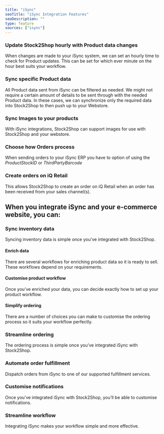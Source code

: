 ```yaml
---
title: "iSync"
seoTitle: "iSync Integration Features"
seoDescription: ""
type: feature
sources: ["isync"]
---
```


<!-- ***NOT IN USE***

param_customer_parent_id
get_images_limit
get_products_limit
username
password
url
param_default_customer_code
param_order_line_item
sync_mode
shipping_cn_type_id

-->

<!-- cron_get_products_schedule -->
### Update Stock2Shop hourly with Product data changes
When changes are made to your iSync system, we can set an hourly time to check for Product updates.
This can be set for which ever minute on the hour best suits your workflow.

<!-- product_field_map -->
### Sync specific Product data 
All Product data sent from iSync can be filtered as needed.
We might not require a certain amount of details to be sent through with the needed Product data.
In these cases, we can synchronize only the required data into Stock2Shop to then push up to your Webstore.

<!--
queue_fetch_images
image_field_map
-->
### Sync Images to your products
With iSync integrations, Stock2Shop can support images for use with Stock2Shop and your webstore.

<!-- param_order_line_item -->
### Choose how Orders process
When sending orders to your iSync ERP you have to option of using the *ProductStockID* or *ThirdPartyBarcode*

<!-- create_order_enabled -->
### Create orders on iQ Retail
This allows Stock2Shop to create an order on iQ Retail when
an order has been received from your sales channel(s).

<!-- FROM OLD SITE -->


## When you integrate iSync and your e-commerce website, you can:

### Sync inventory data
Syncing inventory data is simple once you’ve integrated with Stock2Shop.

#### Enrich data
There are several workflows for enriching product data so it is ready to sell. These workflows depend on your requirements.

#### Customise product workflow
Once you’ve enriched your data, you can decide exactly how to set up your product workflow.

#### Simplify ordering
There are a number of choices you can make to customise the ordering process so it suits your workflow perfectly.

### Streamline ordering
The ordering process is simple once you’ve integrated iSync with Stock2Shop.

### Automate order fulfillment
Dispatch orders from iSync to one of our supported fulfillment services.

### Customise notifications
Once you’ve integrated iSync with Stock2Shop, you’ll be able to customise notifications.

### Streamline workflow
Integrating iSync makes your workflow simple and more effective.